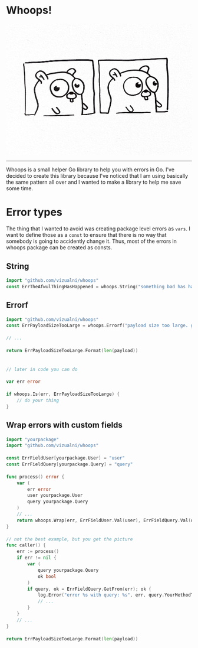 # Whoops!

![whoops logo](./whoops.png)

-----

Whoops is a small helper Go library to help you with errors in Go. I've decided to create this library because I've noticed that I am using basically the same pattern
all over and I wanted to make a library to help me save some time.



# Error types

The thing that I wanted to avoid was creating package level errors as `vars`. I want to define those as a `const` to ensure that there is no way that somebody is going
to accidently change it. Thus, most of the errors in whoops package can be created as consts.

## String

```go
import "github.com/vizualni/whoops"
const ErrTheAfwulThingHasHappened = whoops.String("something bad has happened")
```

## Errorf

```go
import "github.com/vizualni/whoops"
const ErrPayloadSizeTooLarge = whoops.Errorf("payload size too large. got %d bytes")

// ...

return ErrPayloadSizeTooLarge.Format(len(payload))


// later in code you can do

var err error

if whoops.Is(err, ErrPayloadSizeTooLarge) {
	// do your thing
}
```


## Wrap errors with custom fields

```go
import "yourpackage"
import "github.com/vizualni/whoops"

const ErrFieldUser[yourpackage.User] = "user"
const ErrFieldQuery[yourpackage.Query] = "query"

func process() error {
	var (
		err error
		user yourpackage.User
		query yourpackage.Query
	)
	// ...
	return whoops.Wrap(err, ErrFieldUser.Val(user), ErrFieldQuery.Val(query))
}

// not the best example, but you get the picture
func caller() {
	err := process()
	if err != nil {
		var (
			query yourpackage.Query
			ok bool
		)
		if query, ok = ErrFieldQuery.GetFrom(err); ok {
			log.Error("error %s with query: %s", err, query.YourMethodThatReturnsQueryThatWasUsed())	
			// ...
		}
	}
	// ...
}

return ErrPayloadSizeTooLarge.Format(len(payload))
```

